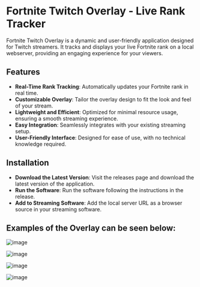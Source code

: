 # Fortnite Twitch Overlay - Live Rank Tracker
Fortnite Twitch Overlay is a dynamic and user-friendly application designed for Twitch streamers. It tracks and displays your live Fortnite rank on a local webserver, providing an engaging experience for your viewers.
## Features
- **Real-Time Rank Tracking**: Automatically updates your Fortnite rank in real time.
- **Customizable Overlay**: Tailor the overlay design to fit the look and feel of your stream.
- **Lightweight and Efficient**: Optimized for minimal resource usage, ensuring a smooth streaming experience.
- **Easy Integration**: Seamlessly integrates with your existing streaming setup.
- **User-Friendly Interface**: Designed for ease of use, with no technical knowledge required.

## Installation
- **Download the Latest Version**: Visit the releases page and download the latest version of the application.
- **Run the Software**: Run the software following the instructions in the release.
- **Add to Streaming Software**: Add the local server URL as a browser source in your streaming software.

## Examples of the Overlay can be seen below:

![image](https://github.com/chrisrca/Rank-Display/assets/104008364/5f71bdf2-ccf3-4e94-8a53-698f0bdea51c)

![image](https://github.com/chrisrca/Rank-Display/assets/104008364/96453c7b-20d4-454b-97d6-7828e6882714)

![image](https://github.com/chrisrca/Rank-Display/assets/104008364/0c3e4edc-f5b0-43b5-a46c-8b0f9973560a)

![image](https://github.com/chrisrca/Rank-Display/assets/104008364/0bb9666f-49af-4e51-965a-979a5abdda8b)
